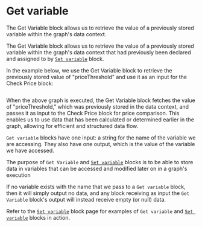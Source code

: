 # Get variable

The Get Variable block allows us to retrieve the value of a previously stored variable within the graph's data context.

&#x20;The Get Variable block allows us to retrieve the value of a previously stored variable within the graph's data context that had previously been declared and assigned to by [`Set variable`](set-variable.md) block.

In the example below, we use the Get Variable block to retrieve the previously stored value of "priceThreshold" and use it as an input for the Check Price block:

<figure><img src="https://images.unsplash.com/photo-1504868584819-f8e8b4b6d7e3?crop=entropy&#x26;cs=srgb&#x26;fm=jpg&#x26;ixid=M3wxOTcwMjR8MHwxfHNlYXJjaHwyfHxncmFwaHxlbnwwfHx8fDE2OTA1NTYzMzl8MA&#x26;ixlib=rb-4.0.3&#x26;q=85" alt=""><figcaption></figcaption></figure>

When the above graph is executed, the Get Variable block fetches the value of "priceThreshold," which was previously stored in the data context, and passes it as input to the Check Price block for price comparison. This enables us to use data that has been calculated or determined earlier in the graph, allowing for efficient and structured data flow.

`Get variable` blocks have one input: a string for the name of the variable we are accessing. They also have one output, which is the value of the variable we have accessed.

The purpose of `Get Variable` and [`Set variable`](set-variable.md) blocks is to be able to store data in variables that can be accessed and modified later on in a graph's execution

If no variable exists with the name that we pass to a `Get variable` block, then it will simply output no data, and any block receiving as input the `Get Variable` block's output will instead receive empty (or null) data.&#x20;

Refer to the [`Set variable`](set-variable.md) block page for examples of `Get variable` and [`Set variable`](set-variable.md) blocks in action.
